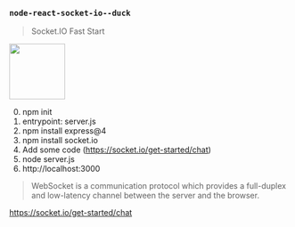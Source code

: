 ### `node-react-socket-io--duck`

> Socket.IO Fast Start

<picture>
       <img width="100" alt="" src="https://socket.io/images/logo.svg">
    </picture>
    
    
0. npm init
1. entrypoint: server.js
2. npm install express@4
3. npm install socket.io
4. Add some code (https://socket.io/get-started/chat)
5. node server.js
6. http://localhost:3000

> WebSocket is a communication protocol which provides a full-duplex and low-latency channel between the server and the browser.

https://socket.io/get-started/chat
